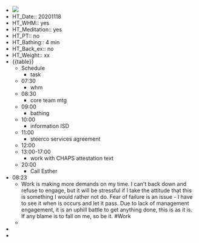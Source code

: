 - ![](https://firebasestorage.googleapis.com/v0/b/firescript-577a2.appspot.com/o/imgs%2Fapp%2FDavidsroam%2FC_fudJPnjn.png?alt=media&token=acc75baf-039c-4701-a710-bdc3b739d741)
- HT_Date:: 20201118
- HT_WHM:: yes
- HT_Meditation:: yes
- HT_PT:: no
- HT_Bathing:: 4 min
- HT_Back_ex:: no
- HT_Weight:: xx
- {{table}}
    - Schedule
        - task
    - 07:30
        - whm
    - 08:30
        - core team mtg
    - 09:00
        - bathing
    - 10:00
        - information ISD
    - 11:00
        - steerco services agreement
    - 12:00
    - 13:00-17:00
        - work with CHAPS attestation text
    - 20:00
        - Call Esther
- 08:23
    - Work is making more demands on my time. I can't back down and refuse to engage, but it will be stressful if I take the attitude that this is something I would rather not do. Fear of failure is an issue - I have to see it when is occurs and let it pass. Due to lack of management engagement, it is an uphill battle to get anything done, this is as it is. If any blame is to fall on me, so be it. #Work
    - 
-  
-  
